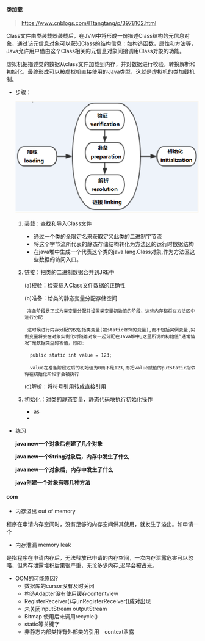 
#### 类加载

> https://www.cnblogs.com/ITtangtang/p/3978102.html

Class文件由类装载器装载后，在JVM中将形成一份描述Class结构的元信息对象，通过该元信息对象可以获知Class的结构信息：如构造函数，属性和方法等，Java允许用户借由这个Class相关的元信息对象间接调用Class对象的功能。

虚拟机把描述类的数据从class文件加载到内存，并对数据进行校验，转换解析和初始化，最终形成可以被虚拟机直接使用的Java类型，这就是虚拟机的类加载机制。

* 步骤：

    ![类加载模型](./images/类加载模型.png)

    1. 装载：查找和导入Class文件

        - 通过一个类的全限定名来获取定义此类的二进制字节流
        - 将这个字节流所代表的静态存储结构转化为方法区的运行时数据结构
        - 在java堆中生成一个代表这个类的java.lang.Class对象,作为方法区这些数据的访问入口。

    2. 链接：把类的二进制数据合并到JRE中

        (a)校验：检查载入Class文件数据的正确性

        (b)准备：给类的静态变量分配存储空间

            准备阶段是正式为类变量分配并设置类变量初始值的阶段，这些内存都将在方法区中进行分配

            这时候进行内存分配的仅包括类变量(被static修饰的变量),而不包括实例变量,实例变量将会在对象实例化时随着对象一起分配在Java堆中;这里所说的初始值“通常情况”是数据类型的零值，假如:

             public static int value = 123;

             value在准备阶段过后的初始值为0而不是123,而把value赋值的putstatic指令将在初始化阶段才会被执行

        (c)解析：将符号引用转成直接引用

    3. 初始化：对类的静态变量，静态代码块执行初始化操作

        -  as
        - 


* 练习  

    **java new一个对象后创建了几个对象**

    **java new一个String对象后，内存中发生了什么**

    **java new一个对象后，内存中发生了什么**

    **java创建一个对象有哪几种方法**


#### oom

* 内存溢出 out of memory

程序在申请内存空间时，没有足够的内存空间供其使用，就发生了溢出。如申请一个

* 内存泄漏 memory leak

是指程序在申请内存后，无法释放已申请的内存空间，一次内存泄露危害可以忽略，但内存泄露堆积后果很严重，无论多少内存,迟早会被占光。

*   OOM的可能原因?
    *   数据库的cursor没有及时关闭
    *   构造Adapter没有使用缓存contentview
    *   RegisterReceiver()与unRegisterReceiver()成对出现
    *   未关闭InputStream outputStream
    *   Bitmap 使用后未调用recycle()
    *   static等关键字
    *   非静态内部类持有外部类的引用　context泄露

